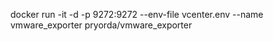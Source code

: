 docker run -it -d -p 9272:9272 --env-file vcenter.env --name vmware_exporter pryorda/vmware_exporter
